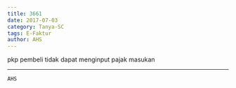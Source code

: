 ```yaml
---
title: 3661
date: 2017-07-03
category: Tanya-SC
tags: E-Faktur
author: AHS
---
```


pkp pembeli tidak dapat menginput pajak masukan

---



`AHS`
